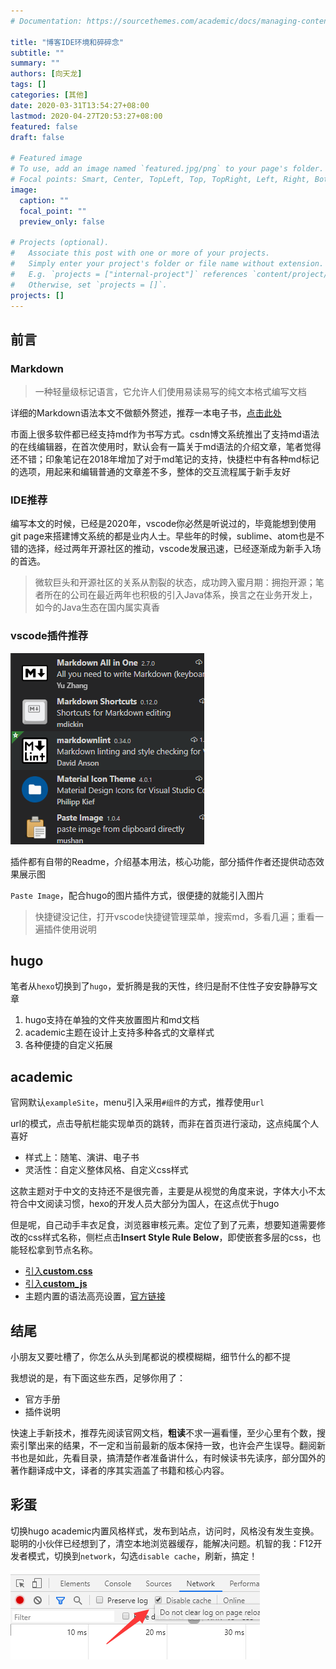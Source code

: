 ```yaml
---
# Documentation: https://sourcethemes.com/academic/docs/managing-content/

title: "博客IDE环境和碎碎念"
subtitle: ""
summary: ""
authors: [向天龙]
tags: []
categories: [其他]
date: 2020-03-31T13:54:27+08:00
lastmod: 2020-04-27T20:53:27+08:00
featured: false
draft: false

# Featured image
# To use, add an image named `featured.jpg/png` to your page's folder.
# Focal points: Smart, Center, TopLeft, Top, TopRight, Left, Right, BottomLeft, Bottom, BottomRight.
image:
  caption: ""
  focal_point: ""
  preview_only: false

# Projects (optional).
#   Associate this post with one or more of your projects.
#   Simply enter your project's folder or file name without extension.
#   E.g. `projects = ["internal-project"]` references `content/project/deep-learning/index.md`.
#   Otherwise, set `projects = []`.
projects: []
---
```


## 前言

### Markdown

> 一种轻量级标记语言，它允许人们使用易读易写的纯文本格式编写文档

详细的Markdown语法本文不做额外赘述，推荐一本电子书，[点击此处](https://markdown-zh.readthedocs.io/en/latest/)

市面上很多软件都已经支持md作为书写方式。csdn博文系统推出了支持md语法的在线编辑器，在首次使用时，默认会有一篇关于md语法的介绍文章，笔者觉得还不错；印象笔记在2018年增加了对于md笔记的支持，快捷栏中有各种md标记的选项，用起来和编辑普通的文章差不多，整体的交互流程属于新手友好

### IDE推荐

编写本文的时候，已经是2020年，vscode你必然是听说过的，毕竟能想到使用git page来搭建博文系统的都是业内人士。早些年的时候，sublime、atom也是不错的选择，经过两年开源社区的推动，vscode发展迅速，已经逐渐成为新手入场的首选。

> 微软巨头和开源社区的关系从割裂的状态，成功跨入蜜月期：拥抱开源；笔者所在的公司在最近两年也积极的引入Java体系，换言之在业务开发上，如今的Java生态在国内属实真香

### vscode插件推荐

![插件清单](2020-03-31-14-07-17.png)

插件都有自带的Readme，介绍基本用法，核心功能，部分插件作者还提供动态效果展示图

`Paste Image`，配合hugo的图片插件方式，很便捷的就能引入图片

> 快捷键没记住，打开vscode快捷键管理菜单，搜索md，多看几遍；重看一遍插件使用说明

## hugo

笔者从`hexo`切换到了`hugo`，爱折腾是我的天性，终归是耐不住性子安安静静写文章

1. hugo支持在单独的文件夹放置图片和md文档
2. academic主题在设计上支持多种各式的文章样式
3. 各种便捷的自定义拓展

## academic

官网默认`exampleSite`，menu引入采用`#组件`的方式，推荐使用`url`

url的模式，点击导航栏能实现单页的跳转，而非在首页进行滚动，这点纯属个人喜好

- 样式上：随笔、演讲、电子书
- 灵活性：自定义整体风格、自定义css样式

这款主题对于中文的支持还不是很完善，主要是从视觉的角度来说，字体大小不太符合中文阅读习惯，hexo的开发人员大部分为国人，在这点优于hugo

但是呢，自己动手丰衣足食，浏览器审核元素。定位了到了元素，想要知道需要修改的css样式名称，侧栏点击**Insert Style Rule Below**，即使嵌套多层的css，也能轻松拿到节点名称。
* [引入**custom.css**](https://sourcethemes.com/academic/docs/customization/)
* [引入**custom_js**](https://sourcethemes.com/academic/docs/customization/#add-scripts-js)
* 主题内置的语法高亮设置，[官方链接](https://sourcethemes.com/academic/docs/writing-markdown-latex/#highlighting-options.)

## 结尾

小朋友又要吐槽了，你怎么从头到尾都说的模模糊糊，细节什么的都不提

我想说的是，有下面这些东西，足够你用了：

- 官方手册
- 插件说明

快速上手新技术，推荐先阅读官网文档，**粗读**不求一遍看懂，至少心里有个数，搜索引擎出来的结果，不一定和当前最新的版本保持一致，也许会产生误导。翻阅新书也是如此，先看目录，搞清楚作者准备讲什么，有时候读书先读序，部分国外的著作翻译成中文，译者的序其实涵盖了书籍和核心内容。

## 彩蛋

切换hugo academic内置风格样式，发布到站点，访问时，风格没有发生变换。聪明的小伙伴已经想到了，清空本地浏览器缓存，能解决问题。机智的我：F12开发者模式，切换到`network`，勾选`disable cache`，刷新，搞定！

![network](2020-03-31-14-27-15.png)
